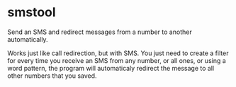smstool
=======

Send an SMS and redirect messages from a number to another automatically.

Works just like call redirection, but with SMS.
You just need to create a filter for every time you receive
an SMS from any number, or all ones, or using a word pattern,  the program will automaticaly redirect the message to all other numbers that you saved.

